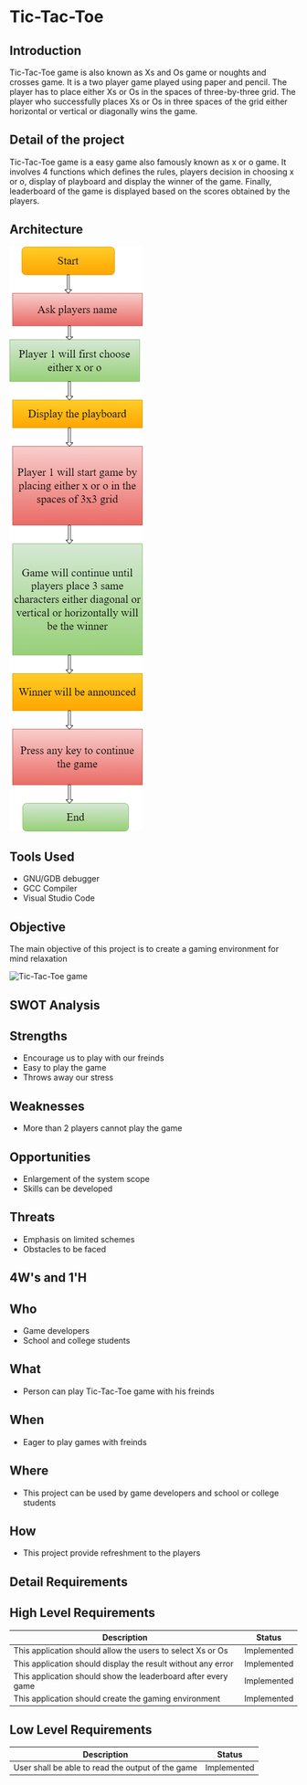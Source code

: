 # Tic-Tac-Toe
## Introduction
Tic-Tac-Toe game is also known as Xs and Os game or noughts and crosses game. It is a two player game played using paper and pencil. The player has to place either Xs or Os in the spaces of three-by-three grid. The player who successfully places Xs or Os in three spaces of the grid either horizontal or vertical or diagonally wins the game.
## Detail of the project
Tic-Tac-Toe game is a easy game also famously known as x or o game. It involves 4 functions which defines the rules, players decision in choosing x or o, display of playboard and display the winner of the game.
Finally, leaderboard of the game is displayed based on the scores obtained by the players.
## Architecture
![flowchart](https://github.com/Soundarya30/M1_Tic-Tac-Toe/blob/main/2_Design/Behavioral%20Diagram.drawio.png)
## Tools Used
* GNU/GDB debugger
* GCC Compiler
* Visual Studio Code
## Objective
The main objective of this project is to create a gaming environment for mind relaxation

![Tic-Tac-Toe game](https://img.poki.com/cdn-cgi/image/quality=78,width=600,height=600,fit=cover,f=auto/d07c1db617a36898b5e8c71013d228d11003eb36d7150b7abfe988fe097c7d66.png)
 ## SWOT Analysis
 ## Strengths
 * Encourage us to play with our freinds
 * Easy to play the game
 * Throws away our stress
 ## Weaknesses
 * More than 2 players cannot play the game
 ## Opportunities
 * Enlargement of the system scope
 * Skills can be developed
 ## Threats
 * Emphasis on limited schemes
 * Obstacles to be faced 
 ## 4W&#39;s and 1&#39;H
 ## Who
 * Game developers
 * School and college students
 ## What
 * Person can play Tic-Tac-Toe game with his freinds
 ## When
 * Eager to play games with freinds
 ## Where
 * This project can be used by game developers and school or college students
 ## How
 * This project provide refreshment to the players
 ## Detail Requirements
 ## High Level Requirements
 | Description | Status |
| --- | --- |
| This application should allow the users to select Xs or Os | Implemented |
| This application should display the result without any error | Implemented |
|This application should show the leaderboard after every game| Implemented |
| This application should create the gaming environment | Implemented |
## Low Level Requirements
| Description | Status |
| --- | --- |
| 	User shall be able to read the output of the game | Implemented |






